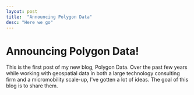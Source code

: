 ```yaml
---
layout: post
title:  "Announcing Polygon Data"
desc: "Here we go"
---
```


# Announcing Polygon Data!

This is the first post of my new blog, Polygon Data. Over the past few years while working with geospatial data in both a large technology consulting firm and a micromobility scale-up, I've gotten a lot of ideas. The goal of this blog is to share them.